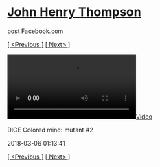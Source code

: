 # [John Henry Thompson](../README.md)
post Facebook.com

[[ <Previous ]](2018-03-06-2.md) [[ Next> ]](2018-03-06-4.md)

[![](../media/2018-03-06/DICE-Colored-mind-mutant-2.mp4)](../README.md)

DICE Colored mind: mutant #2

2018-03-06 01:13:41

[[ <Previous ]](2018-03-06-2.md) [[ Next> ]](2018-03-06-4.md)
